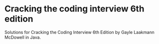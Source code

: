 # Cracking the coding interview 6th edition

Solutions for Cracking the Coding Interview 6th Edition by Gayle Laakmann McDowell in Java.
